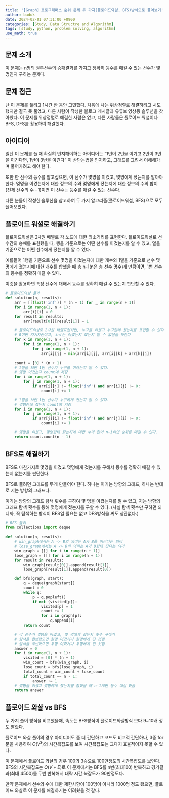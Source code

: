 ```yaml
---
title: '[Graph] 프로그래머스 순위 문제 두 가지(플로이드와샬, BFS)방식으로 풀어보기'
author: baduk
date: 2024-02-01 07:31:00 +0900
categories: [Study, Data Structre and Algorithm]
tags: [study, python, problem solving, algorithm]
use_math: true
---
```

## 문제 소개
이 문제는 n명의 권투선수의 승패결과를 가지고 정확히 등수를 매길 수 있는 선수가 몇명인지 구하는 문제다.

## 문제 접근
난 이 문제를 풀려고 1시간 반 동안 고민했다. 처음에 나는 위상정렬로 해결하려고 시도 했지만 결국 못 풀었고, 다른 사람이 작성한 블로그 게시글과 유튜브 영상등 솔루션을 찾아봤다. 이 문제를 위상정렬로 해결한 사람은 없고, 다른 사람들은 플로이드 워셜이나 BFS, DFS를 활용하여 해결했다.

## 아이디어
일단 이 문제를 풀 때 확실히 인지해야하는 아이디어는 “1번이 2번을 이기고 2번이 3번을 이긴다면, 1번이 3번을 이긴다” 이 삼단논법을 인지하고, 그래프를 그려서 이해해가며 풀어가려고 해야 한다.

또한 한 선수의 등수를 알고싶으면, 이 선수가 몇명을 이겼고, 몇명에게 졌는지를 알아야 한다. 몇명을 이겼는지에 대한 정보의 수와 몇명에게 졌는지에 대한 정보의 수의 합이 (전체 선수의 수 - 1)이면 이 선수는 등수를 매길 수 있는 선수다.

다른 분들이 작성한 솔루션을 참고하여 두 가지 알고리즘(플로이드워셜, BFS)으로 모두 풀어보았다.

## 플로이드 워셜로 해결하기
플로이드워셜은 2차원 배열로 각 노드에 대한 최소거리를 표현한다. 플로이드워셜로 선수간의 승패를 표현했을 때, 행을 기준으로는 어떤 선수를 이겼는지를 알 수 있고, 열을 기준으로는 어떤 선수에게 졌는지를 알 수 있다.

예를들어 1행을 기준으로 선수 몇명을 이겼는지에 대한 개수와 1열을 기준으로 선수 몇명에게 졌는지에 대한 개수를 합했을 때 총 n-1(n은 총 선수 명수)개 만큼이면, 1번 선수의 등수를 정확히 매길 수 있다.

이것을 활용하면 특정 선수에 대해서 등수를 정확히 매길 수 있는지 판단할 수 있다.
```python
# 플로이드와샬 풀이
def solution(n, results):
    arr = [[float('inf')] * (n + 1) for _ in range(n + 1)]
    for i in range(1, n + 1):
        arr[i][i] = 0
    for result in results:
        arr[result[0]][result[1]] = 1

    # 플로이드와샬로 2차원 배열표현하면, 누구를 이겼고 누구한테 졌는지를 표현할 수 있다.
    # 0이면 자기자신이고, inf는 이겼는지 졌는지 알 수 없음을 뜻한다
    for k in range(1, n + 1):
        for i in range(1, n + 1):
            for j in range(1, n + 1):
                arr[i][j] = min(arr[i][j], arr[i][k] + arr[k][j])

    count = [0] * (n + 1)
    # 1행을 보면 1번 선수가 누구를 이겼는지 알 수 있다.
    # 몇명 이겼는지 count에 저장
    for i in range(1, n + 1):
        for j in range(1, n + 1):
            if arr[i][j] != float('inf') and arr[i][j] != 0:
                count[i] += 1

    # 1열을 보면 1번 선수가 누구에게 졌는지 알 수 있다.
    # 몇명한테 졌는지 count에 저장
    for i in range(1, n + 1):
        for j in range(1, n + 1):
            if arr[j][i] != float('inf') and arr[j][i] != 0:
                count[i] += 1

    # 몇명을 이겼고, 몇명한테 졌는지에 대한 수의 합이 n-1이면 순위를 매길 수 있다.
    return count.count(n - 1)
```

## BFS로 해결하기
BFS도 마찬가지로 몇명을 이겼고 몇명에게 졌는지를 구해서 등수를 정확히 매길 수 있는지 없는지를 판단한다.

BFS로 풀려면 그래프를 두개 만들어야 한다. 하나는 이기는 방향의 그래프, 하나는 반대로 지는 방향의 그래프다.

이기는 방향의 그래프 탐색 횟수를 구하여 몇 명을 이겼는지를 알 수 있고, 지는 방향의 그래프 탐색 횟수를 통해 몇명에게 졌는지를 구할 수 있다. (사실 탐색 횟수만 구하면 되니까, 꼭 탐색하는 방식이 BFS일 필요는 없고 DFS방식을 써도 상관없다.)

```python
# BFS 풀이
from collections import deque

def solution(n, results):
    # win_graph에서는 A -> B의 의미는 A가 B를 이긴다는 의미
    # lose_graph에서는 A -> B의 의미는 A가 B한테 진다는 의미
    win_graph = [[] for i in range(n + 1)]
    lose_graph = [[] for i in range(n + 1)]
    for result in results:
        win_graph[result[0]].append(result[1])
        lose_graph[result[1]].append(result[0])

    def bfs(graph, start):
        q = deque(graph[start])
        count = 0
        while q:
            p = q.popleft()
            if not (visited[p]):
                visited[p] = 1
                count += 1
                for i in graph[p]:
                    q.append(i)
        return count

    # 각 선수가 몇명을 이겼고, 몇 명에게 졌는지 횟수 구하기
    # 탐색을 한번했으면 한명 이겼거나 한명에게 진 것임
    # 탐색을 두번했으면 두명 이겼거나 두명에게 진 것임
    answer = 0
    for i in range(1, n + 1):
        visited = [0] * (n + 1)
        win_count = bfs(win_graph, i)
        lose_count = bfs(lose_graph, i)
        total_count = win_count + lose_count
        if total_count == n - 1:
            answer += 1
    # 몇명을 이겼고 몇명에게 졌는지를 합했을 때 n-1개면 등수 매길 있음
    return answer
```

## 플로이드 와샬 vs BFS
두 가지 풀이 방식을 비교했을때, 속도는 BFS방식이 플로이드와샬방식 보다 9~10배 정도 빨랐다.

플로이드 와샬 풀이의 경우 아이디어도 좀 더 간단하고 코드도 비교적 간단하나, 3중 for문을 사용하여 $O(V^3)$의 시간복잡도를 보여 시간복잡도는 그다지 효율적이지 못할 수 있다.

이 문제에서 플로이드 와샬의 경우 100의 3승으로 100만정도의 시간복잡도를 보인다. BFS의 시간복잡도는 $O(V+E)$로 이 문제에서는 BFS를 n번(최대100) 반복하고 경기결과(최대 4500)를 두번 반복해서 대략 시간 복잡도가 90만정도다.

만약 문제에서 선수의 수에 대한  제한사항이 100명이 아니라 1000명 정도 됐으면, 플로이드 와샬로 이 문제를 해결하기는 어려웠을 것 같다.
